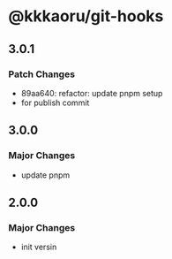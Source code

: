 # @kkkaoru/git-hooks

## 3.0.1

### Patch Changes

- 89aa640: refactor: update pnpm setup
- for publish commit

## 3.0.0

### Major Changes

- update pnpm

## 2.0.0

### Major Changes

- init versin
